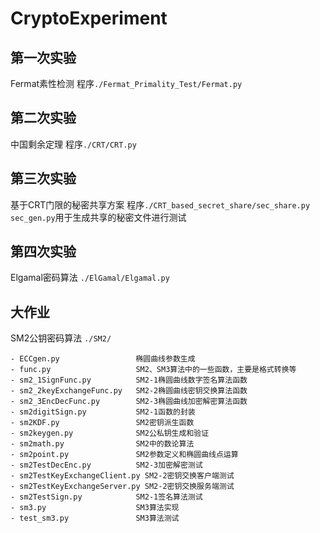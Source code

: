 # CryptoExperiment

## 第一次实验
Fermat素性检测
程序`./Fermat_Primality_Test/Fermat.py`

## 第二次实验
中国剩余定理
程序`./CRT/CRT.py`

## 第三次实验
基于CRT门限的秘密共享方案
程序`./CRT_based_secret_share/sec_share.py`
`sec_gen.py`用于生成共享的秘密文件进行测试

## 第四次实验
Elgamal密码算法
`./ElGamal/Elgamal.py`

## 大作业
SM2公钥密码算法
`./SM2/`
```
- ECCgen.py                 椭圆曲线参数生成
- func.py                   SM2、SM3算法中的一些函数，主要是格式转换等  
- sm2_1SignFunc.py          SM2-1椭圆曲线数字签名算法函数
- sm2_2keyExchangeFunc.py   SM2-2椭圆曲线密钥交换算法函数
- sm2_3EncDecFunc.py        SM2-3椭圆曲线加密解密算法函数
- sm2digitSign.py           SM2-1函数的封装
- sm2KDF.py                 SM2密钥派生函数
- sm2keygen.py              SM2公私钥生成和验证
- sm2math.py                SM2中的数论算法
- sm2point.py               SM2参数定义和椭圆曲线点运算
- sm2TestDecEnc.py          SM2-3加密解密测试
- sm2TestKeyExchangeClient.py SM2-2密钥交换客户端测试
- sm2TestKeyExchangeServer.py SM2-2密钥交换服务端测试
- sm2TestSign.py            SM2-1签名算法测试
- sm3.py                    SM3算法实现
- test_sm3.py               SM3算法测试
``` 